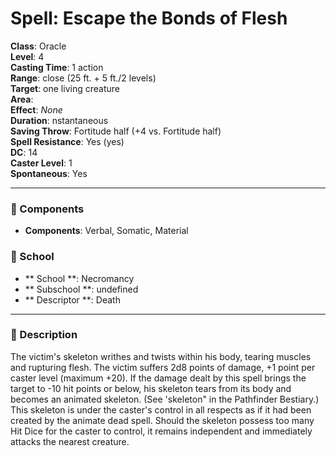 
# Spell: Escape the Bonds of Flesh
**Class**: Oracle  
**Level**: 4  
**Casting Time**: 1 action  
**Range**: close (25 ft. + 5 ft./2 levels)  
**Target**: one living creature  
**Area**:   
**Effect**: _None_  
**Duration**: nstantaneous  
**Saving Throw**: Fortitude half (+4 vs. Fortitude half)  
**Spell Resistance**: Yes (yes)  
**DC**: 14  
**Caster Level**: 1  
**Spontaneous**: Yes

---

### 🔮 Components
- **Components**: Verbal, Somatic, Material

### 🏫 School
- ** School **: Necromancy
- ** Subschool **: undefined
- ** Descriptor **: Death
---

### 📜 Description
The victim's skeleton writhes and twists within his body, tearing muscles and rupturing flesh. The victim suffers 2d8 points of damage, +1 point per caster level (maximum +20). If the damage dealt by this spell brings the target to -10 hit points or below, his skeleton tears from its body and becomes an animated skeleton. (See 'skeleton" in the Pathfinder Bestiary.) This skeleton is under the caster's control in all respects as if it had been created by the animate dead spell. Should the skeleton possess too many Hit Dice for the caster to control, it remains independent and immediately attacks the nearest creature.
